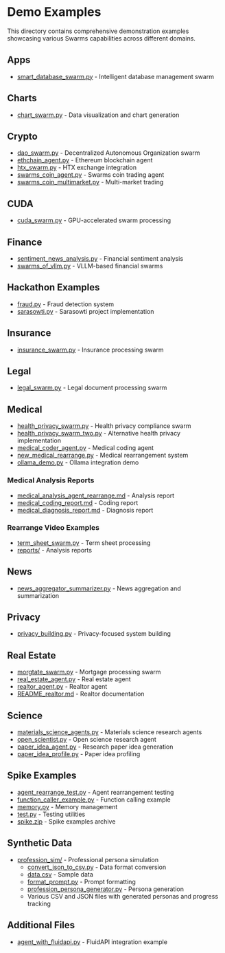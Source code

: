 # Demo Examples

This directory contains comprehensive demonstration examples showcasing various Swarms capabilities across different domains.

## Apps
- [smart_database_swarm.py](apps/smart_database_swarm.py) - Intelligent database management swarm

## Charts
- [chart_swarm.py](chart_swarm.py) - Data visualization and chart generation

## Crypto
- [dao_swarm.py](crypto/dao_swarm.py) - Decentralized Autonomous Organization swarm
- [ethchain_agent.py](crypto/ethchain_agent.py) - Ethereum blockchain agent
- [htx_swarm.py](crypto/htx_swarm.py) - HTX exchange integration
- [swarms_coin_agent.py](crypto/swarms_coin_agent.py) - Swarms coin trading agent
- [swarms_coin_multimarket.py](crypto/swarms_coin_multimarket.py) - Multi-market trading

## CUDA
- [cuda_swarm.py](cuda_swarm.py) - GPU-accelerated swarm processing

## Finance
- [sentiment_news_analysis.py](finance/sentiment_news_analysis.py) - Financial sentiment analysis
- [swarms_of_vllm.py](finance/swarms_of_vllm.py) - VLLM-based financial swarms

## Hackathon Examples
- [fraud.py](hackathon_feb16/fraud.py) - Fraud detection system
- [sarasowti.py](hackathon_feb16/sarasowti.py) - Sarasowti project implementation

## Insurance
- [insurance_swarm.py](insurance/insurance_swarm.py) - Insurance processing swarm

## Legal
- [legal_swarm.py](legal/legal_swarm.py) - Legal document processing swarm

## Medical
- [health_privacy_swarm.py](medical/health_privacy_swarm.py) - Health privacy compliance swarm
- [health_privacy_swarm_two.py](medical/health_privacy_swarm_two.py) - Alternative health privacy implementation
- [medical_coder_agent.py](medical/medical_coder_agent.py) - Medical coding agent
- [new_medical_rearrange.py](medical/new_medical_rearrange.py) - Medical rearrangement system
- [ollama_demo.py](medical/ollama_demo.py) - Ollama integration demo

### Medical Analysis Reports
- [medical_analysis_agent_rearrange.md](medical/medical_analysis_agent_rearrange.md) - Analysis report
- [medical_coding_report.md](medical/medical_coding_report.md) - Coding report
- [medical_diagnosis_report.md](medical/medical_diagnosis_report.md) - Diagnosis report

### Rearrange Video Examples
- [term_sheet_swarm.py](medical/rearrange_video_examples/term_sheet_swarm.py) - Term sheet processing
- [reports/](medical/rearrange_video_examples/reports/) - Analysis reports

## News
- [news_aggregator_summarizer.py](news_aggregator_summarizer.py) - News aggregation and summarization

## Privacy
- [privacy_building.py](privacy_building.py) - Privacy-focused system building

## Real Estate
- [morgtate_swarm.py](real_estate/morgtate_swarm.py) - Mortgage processing swarm
- [real_estate_agent.py](real_estate/real_estate_agent.py) - Real estate agent
- [realtor_agent.py](real_estate/realtor_agent.py) - Realtor agent
- [README_realtor.md](real_estate/README_realtor.md) - Realtor documentation

## Science
- [materials_science_agents.py](science/materials_science_agents.py) - Materials science research agents
- [open_scientist.py](science/open_scientist.py) - Open science research agent
- [paper_idea_agent.py](science/paper_idea_agent.py) - Research paper idea generation
- [paper_idea_profile.py](science/paper_idea_profile.py) - Paper idea profiling

## Spike Examples
- [agent_rearrange_test.py](spike/agent_rearrange_test.py) - Agent rearrangement testing
- [function_caller_example.py](spike/function_caller_example.py) - Function calling example
- [memory.py](spike/memory.py) - Memory management
- [test.py](spike/test.py) - Testing utilities
- [spike.zip](spike/spike.zip) - Spike examples archive

## Synthetic Data
- [profession_sim/](synthetic_data/profession_sim/) - Professional persona simulation
  - [convert_json_to_csv.py](synthetic_data/profession_sim/convert_json_to_csv.py) - Data format conversion
  - [data.csv](synthetic_data/profession_sim/data.csv) - Sample data
  - [format_prompt.py](synthetic_data/profession_sim/format_prompt.py) - Prompt formatting
  - [profession_persona_generator.py](synthetic_data/profession_sim/profession_persona_generator.py) - Persona generation
  - Various CSV and JSON files with generated personas and progress tracking

## Additional Files
- [agent_with_fluidapi.py](agent_with_fluidapi.py) - FluidAPI integration example
